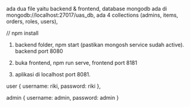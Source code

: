 ada dua file yaitu backend & frontend, database mongodb ada di mongodb://localhost:27017/uas_db, ada 4 collections (admins, items, orders, roles, users),

// npm install

1. backend folder, npm start (pastikan mongosh service sudah active). backend port 8080

2. buka frontend, npm run serve, frontend port 8181

3. aplikasi di localhost port 8081.

user {
username: riki,
password: riki
},

admin {
username: admin,
password: admin
}
